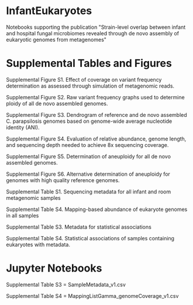 # InfantEukaryotes
Notebooks supporting the publication "Strain-level overlap between infant and hospital fungal microbiomes revealed through de novo assembly of eukaryotic genomes from metagenomes"

# Supplemental Tables and Figures 

Supplemental Figure S1. Effect of coverage on variant frequency determination as assessed through simulation of metagenomic reads.

Supplemental Figure S2. Raw variant frequency graphs used to determine ploidy of all de novo assembled genomes.

Supplemental Figure S3. Dendrogram of reference and de novo assembled C. parapsilosis genomes based on genome-wide average nucleotide identity (ANI). 

Supplemental Figure S4. Evaluation of relative abundance, genome length, and sequencing depth needed to achieve 8x sequencing coverage.

Supplemental Figure S5. Determination of aneuploidy for all de novo assembled genomes.

Supplemental Figure S6. Alternative determination of aneuploidy for genomes with high quality reference genomes.

Supplemental Table S1. Sequencing metadata for all infant and room metagenomic samples

Supplemental Table S4. Mapping-based abundance of eukaryote genomes in all samples

Supplemental Table S3. Metadata for statistical associations 

Supplemental Table S4. Statistical associations of samples containing eukaryotes with metadata.

# Jupyter Notebooks

Supplemental Table S3 = SampleMetadata_v1.csv

Supplemental Table S4 = MappingListGamma_genomeCoverage_v1.csv
